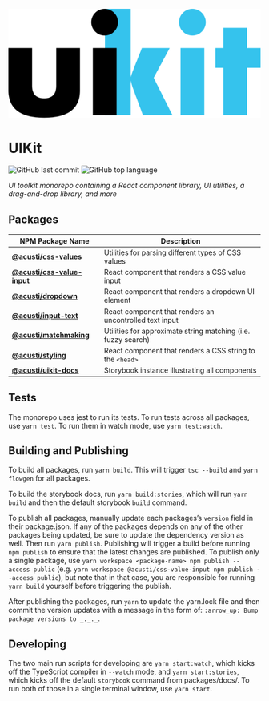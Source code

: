 ![uikit wordmark](https://raw.githubusercontent.com/acusti/uikit/main/wordmark.svg)

# UIKit

![GitHub last commit](https://img.shields.io/github/last-commit/acusti/uikit?style=for-the-badge)
![GitHub top language](https://img.shields.io/github/languages/top/acusti/uikit?style=for-the-badge)

_UI toolkit monorepo containing a React component library, UI utilities, a
drag-and-drop library, and more_

## Packages

| NPM Package Name                | Description                                                   |
| ------------------------------- | ------------------------------------------------------------- |
| **[@acusti/css-values][]**      | Utilities for parsing different types of CSS values           |
| **[@acusti/css-value-input][]** | React component that renders a CSS value input                |
| **[@acusti/dropdown][]**        | React component that renders a dropdown UI element            |
| **[@acusti/input-text][]**      | React component that renders an uncontrolled text input       |
| **[@acusti/matchmaking][]**     | Utilities for approximate string matching (i.e. fuzzy search) |
| **[@acusti/styling][]**         | React component that renders a CSS string to the `<head>`     |
| **[@acusti/uikit-docs][]**      | Storybook instance illustrating all components                |

[@acusti/css-values]:
    https://github.com/acusti/uikit/tree/main/packages/css-values
[@acusti/css-value-input]:
    https://github.com/acusti/uikit/tree/main/packages/css-value-input
[@acusti/dropdown]:
    https://github.com/acusti/uikit/tree/main/packages/dropdown
[@acusti/input-text]:
    https://github.com/acusti/uikit/tree/main/packages/input-text
[@acusti/matchmaking]:
    https://github.com/acusti/uikit/tree/main/packages/matchmaking
[@acusti/styling]:
    https://github.com/acusti/uikit/tree/main/packages/styling
[@acusti/uikit-docs]:
    https://github.com/acusti/uikit/tree/main/packages/docs

## Tests

The monorepo uses jest to run its tests. To run tests across all packages,
use `yarn test`. To run them in watch mode, use `yarn test:watch`.

## Building and Publishing

To build all packages, run `yarn build`. This will trigger `tsc --build`
and `yarn flowgen` for all packages.

To build the storybook docs, run `yarn build:stories`, which will run
`yarn build` and then the default storybook `build` command.

To publish all packages, manually update each packages’s `version` field in
their package.json. If any of the packages depends on any of the other
packages being updated, be sure to update the dependency version as well.
Then run `yarn publish`. Publishing will trigger a build before running
`npm publish` to ensure that the latest changes are published. To publish
only a single package, use
`yarn workspace <package-name> npm publish --access public` (e.g.
`yarn workspace @acusti/css-value-input npm publish --access public`), but
note that in that case, you are responsible for running `yarn build`
yourself before triggering the publish.

After publishing the packages, run `yarn` to update the yarn.lock file and
then commit the version updates with a message in the form of:
`:arrow_up: Bump package versions to _._._`.

## Developing

The two main run scripts for developing are `yarn start:watch`, which kicks
off the TypeScript compiler in `--watch` mode, and `yarn start:stories`,
which kicks off the default `storybook` command from packages/docs/. To run
both of those in a single terminal window, use `yarn start`.
